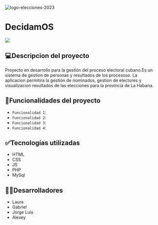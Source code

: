 ![logo-elecciones-2023](https://github.com/GDF99/DecidamOS/assets/118549220/feb52779-0aa4-4b0a-975b-8f8a787c2052)
# DecidamOS
<p align="left">
   <img src="https://img.shields.io/badge/STATUS-EN%20DESAROLLO-green">
   </p>
   
   
## :computer:Descripcion del proyecto
Proyecto en desarrollo para la gestión del proceso electoral cubano.Es un sistema de gestion de personas y resultados de los procesoso. La aplicacion permitira la gestión de nominados, gestion de electores y visualizacion resultados de las elecciones para la provincia de La Habana.

## :wrench:Funcionalidades del proyecto

- `Funcionalidad 1`: 
- `Funcionalidad 2`: 
- `Funcionalidad 3`:
- `Funcionalidad 4`:

## :white_check_mark:Tecnologías utilizadas
- HTML 
- CSS 
- JS 
- PHP 
- MySql

## :technologist:Desarrolladores
- Laura
- Gabriel
- Jorge Luis
- Alexey

